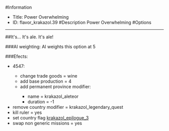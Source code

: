 #Information
 - Title: Power Overwhelming
 - ID: flavor_krakazol.39
#Description
Power Overwhelming
#Options

___
##It's… It's ale. It's ale!

###AI weighting:
AI weights this option at 5


###Efects:<ul><li>4547:</li><ul><li>change trade goods = wine</li><li>add base production = 4</li><li>add permanent province modifier:</li><ul><li>name = krakazol_aleteor</li><li>duration = -1</li></ul></ul><li>remove country modifier = krakazol_legendary_quest</li><li>kill ruler = yes</li><li>set country flag [krakazol_epilogue_3](../flags/krakazol_epilogue_3.md)</li><li>swap non generic missions = yes</li></ul>
